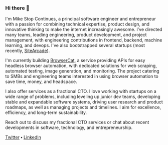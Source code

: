 ### Hi there 👋

I'm Mike Stop Continues, a principal software engineer and entrepreneur with a passion for combining technical expertise, product design, and innovative thinking to make the internet increasingly awesome. I’ve directed many teams, leading engineering, product development, and project management, with engineering contributions in frontend, backend, machine learning, and devops.  I've also bootstrapped several startups (most recently, [SiteArcade](https://www.sitearcade.com)).

I'm currently building [BrowserCat](https://www.browsercat.com), a service providing APIs for easy headless browser automation, with dedicated solutions for web scraping, automated testing, image generation, and monitoring. The project catering to SMBs and engineering teams interested in using browser automation to save time, money, and headspace.

I also offer services as a fractional CTO. I love working with startups on a wide range of problems, including leveling up junior dev teams, developing stable and expandable software systems, driving user research and product roadmaps, as well as managing projects and timelines. I aim for excellence, efficiency, and long-term sustainability.

Reach out to discuss my fractional CTO services or chat about recent developments in software, technology, and entrepreneurship.

[Twitter](https://twitter.com/stopcontinues) ⬩ [LinkedIn](https://www.linkedin.com/in/mikestopcontinues/)
